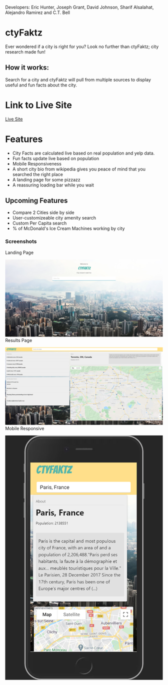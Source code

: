 Developers: Eric Hunter, Joseph Grant, David Johnson, Sharif Alsalahat, Alejandro Ramirez and C.T. Bell

# ctyFaktz

Ever wondered if a city is right for you? Look no further than ctyFaktz; city research made fun!

## How it works:

Search for a city and ctyFaktz will pull from multiple sources to display useful and fun facts about the city.

# Link to Live Site

[Live Site](https://charlestbell.github.io/ctyFaktz/)

# Features

- City Facts are calculated live based on real population and yelp data.
- Fun facts update live based on population
- Mobile Responsiveness
- A short city bio from wikipedia gives you peace of mind that you searched the right place
- A landing page for some pizzazz
- A reassuring loading bar while you wait

## Upcoming Features

- Compare 2 Cities side by side
- User-customizeable city amenity search
- Custom Per Capita search
- % of McDonald's Ice Cream Machines working by city

### Screenshots

Landing Page

![Screenshot](Assets/screenshot1.jpg "Screenshot")
Results Page

![Screenshot](Assets/screenshot2.jpg "Screenshot")
Mobile Responsive

![Screenshot](Assets/screenshot3.jpg "Screenshot")
